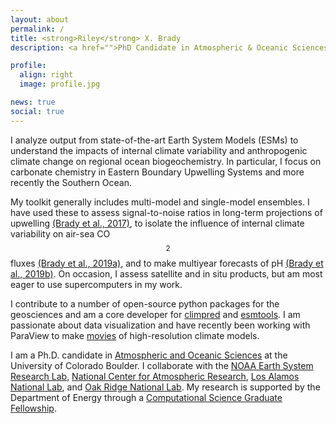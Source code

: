 ```yaml
---
layout: about
permalink: /
title: <strong>Riley</strong> X. Brady
description: <a href="">PhD Candidate in Atmospheric & Oceanic Sciences</a>. DOE CSGF Fellow.

profile:
  align: right
  image: profile.jpg

news: true 
social: true
---
```


I analyze output from state-of-the-art Earth System Models (ESMs) to understand the impacts of internal climate variability and anthropogenic climate change on regional ocean biogeochemistry. In particular, I focus on carbonate chemistry in Eastern Boundary Upwelling Systems and more recently the Southern Ocean. 

My toolkit generally includes multi-model and single-model ensembles. I have used these to assess signal-to-noise ratios in long-term projections of upwelling [(Brady et al., 2017)](/papers/Brady2017.pdf), to isolate the influence of internal climate variability on air-sea  CO$$_{2}$$ fluxes [(Brady et al., 2019a)](/papers/Brady2019a.pdf), and to make multiyear forecasts of pH [(Brady et al., 2019b)](/papers/Brady2019b.pdf). On occasion, I assess satellite and in situ products, but am most eager to use supercomputers in my work. 

I contribute to a number of open-source python packages for the geosciences and am a core developer for [climpred](climpred.readthedocs.io) and [esmtools](esmtools.readthedocs.io). I am passionate about data visualization and have recently been working with ParaView to make [movies](https://vimeo.com/user96067365) of high-resolution climate models.

I am a Ph.D. candidate in [Atmospheric and Oceanic Sciences](http://www.colorado.edu/atoc/) at the University of Colorado Boulder. I collaborate with the [NOAA Earth System Research Lab](https://www.esrl.noaa.gov/psd/), [National Center for Atmospheric Research](http://www.cgd.ucar.edu/), [Los Alamos National Lab](https://www.lanl.gov/org/ddste/aldsc/theoretical/index.php), and [Oak Ridge National Lab](https://www.ornl.gov/group/ces). My research is supported by the Department of Energy through a [Computational Science Graduate Fellowship](https://www.krellinst.org/csgf/fellows/profile?n=brady2016).